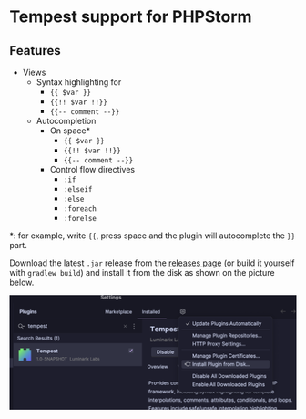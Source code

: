 # Tempest support for PHPStorm

## Features
- Views
    - Syntax highlighting for
        - `{{ $var }}`
        - `{{!! $var !!}}`
        - `{{-- comment --}}`
    - Autocompletion
        - On space*
            - `{{ $var }}`
            - `{{!! $var !!}}`
            - `{{-- comment --}}`
        - Control flow directives
            - `:if`
            - `:elseif`
            - `:else`
            - `:foreach`
            - `:forelse`

*: for example, write `{{`, press space and the plugin will autocomplete the `}}` part.

Download the latest `.jar` release from the [releases page](https://github.com/xHeaven/phpstorm-tempest/releases) (or build it yourself with `gradlew build`) and install it from the disk as shown on the picture below.

![alt text](<assets/installl-from-disk.png>)